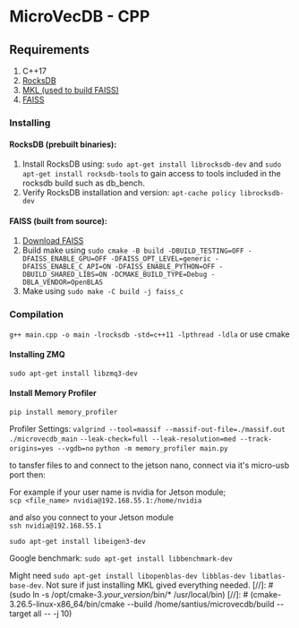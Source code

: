 # MicroVecDB - CPP

## Requirements
1. C++17
2. [RocksDB](https://github.com/facebook/rocksdb/)
3. [MKL (used to build FAISS)](https://www.intel.com/content/www/us/en/developer/tools/oneapi/onemkl.html#gs.1eup6s)
4. [FAISS](https://github.com/facebookresearch/faiss/)

### Installing
#### RocksDB (prebuilt binaries):
1. Install RocksDB using: `sudo apt-get install librocksdb-dev` and `sudo apt-get install rocksdb-tools` to gain access 
to tools included in the rocksdb build such as db_bench.
2. Verify RocksDB installation and version: `apt-cache policy librocksdb-dev`

#### FAISS (built from source):
1. [Download FAISS](https://github.com/facebookresearch/faiss/) 
2. Build make using `sudo cmake -B build -DBUILD_TESTING=OFF -DFAISS_ENABLE_GPU=OFF -DFAISS_OPT_LEVEL=generic -DFAISS_ENABLE_C_API=ON -DFAISS_ENABLE_PYTHON=OFF -DBUILD_SHARED_LIBS=ON -DCMAKE_BUILD_TYPE=Debug -DBLA_VENDOR=OpenBLAS`
3. Make using `sudo make -C build -j faiss_c`

### Compilation
`g++ main.cpp -o main -lrocksdb -std=c++11 -lpthread -ldla` or use cmake

#### Installing ZMQ
`sudo apt-get install libzmq3-dev`

#### Install Memory Profiler
`pip install memory_profiler`

Profiler Settings:
`valgrind --tool=massif --massif-out-file=./massif.out ./microvecdb_main`
`--leak-check=full --leak-resolution=med --track-origins=yes --vgdb=no`
`python -m memory_profiler main.py`

to tansfer files to and connect to the jetson nano, connect via it's micro-usb port then:

For example if your user name is nvidia for Jetson module;<br/>
    `scp <file_name> nvidia@192.168.55.1:/home/nvidia`

and also you connect to your Jetson module<br/>
    `ssh nvidia@192.168.55.1`

`sudo apt-get install libeigen3-dev`

Google benchmark: `sudo apt-get install libbenchmark-dev` 

Might need `sudo apt-get install libopenblas-dev libblas-dev libatlas-base-dev`. Not sure if just installing MKL gived everything needed.
[//]: # (sudo ln -s /opt/cmake-3.*your_version*/bin/* /usr/local/bin)
[//]: # (cmake-3.26.5-linux-x86_64/bin/cmake --build /home/santius/microvecdb/build --target all -- -j 10)
